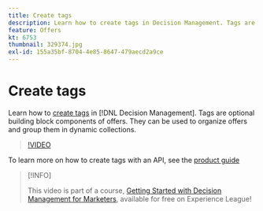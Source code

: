 ```yaml
---
title: Create tags
description: Learn how to create tags in Decision Management. Tags are optional building block components of offers.
feature: Offers
kt: 6753
thumbnail: 329374.jpg
exl-id: 155a35bf-8704-4e85-8647-479aecd2a9ce
---
```

# Create tags

Learn how to [create tags](https://experienceleague.adobe.com/docs/journey-optimizer/using/offer-decisioniong/create-components/creating-tags.html) in [!DNL Decision Management]. Tags are optional building block components of offers. They can be used to organize offers and group them in dynamic collections.

>[!VIDEO](https://video.tv.adobe.com/v/329374?quality=12&learn=on)

To learn more on how to create tags with an API, see the [product guide](https://experienceleague.adobe.com/docs/journey-optimizer/using/offer-decisioniong/api-reference/offers-api/tags/create.html)

>[!INFO]
>
> This video is part of a course, [Getting Started with Decision Management for Marketers](https://experienceleague.adobe.com/?recommended=ExperiencePlatform-U-1-2020.1.offerdecisioning), available for free on Experience League!
